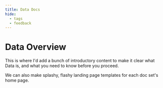 ```yaml
---
title: Data Docs
hide:
  - tags
  - feedback
---
```


<style>
/* Hides the edit button */

  .md-content__button {
    display: none;
  }
  </style>

# Data Overview

This is where I'd add a bunch of introductory content to make it clear what Data is, and what you need to know before you proceed.

We can also make splashy, flashy landing page templates for each doc set's home page. 